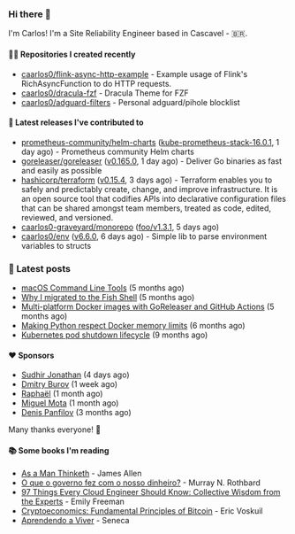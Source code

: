 ### Hi there 👋

I'm Carlos! I'm a Site Reliability Engineer based in Cascavel - 🇧🇷.

#### 👨‍💻 Repositories I created recently
- [caarlos0/flink-async-http-example](https://github.com/caarlos0/flink-async-http-example) - Example usage of Flink&#39;s RichAsyncFunction to do HTTP requests.
- [caarlos0/dracula-fzf](https://github.com/caarlos0/dracula-fzf) - Dracula Theme for FZF
- [caarlos0/adguard-filters](https://github.com/caarlos0/adguard-filters) - Personal adguard/pihole blocklist

#### 🚀 Latest releases I've contributed to


- [prometheus-community/helm-charts](https://github.com/prometheus-community/helm-charts) ([kube-prometheus-stack-16.0.1](https://github.com/prometheus-community/helm-charts/releases/tag/kube-prometheus-stack-16.0.1), 1 day ago) - Prometheus community Helm charts
- [goreleaser/goreleaser](https://github.com/goreleaser/goreleaser) ([v0.165.0](https://github.com/goreleaser/goreleaser/releases/tag/v0.165.0), 1 day ago) - Deliver Go binaries as fast and easily as possible
- [hashicorp/terraform](https://github.com/hashicorp/terraform) ([v0.15.4](https://github.com/hashicorp/terraform/releases/tag/v0.15.4), 3 days ago) - Terraform enables you to safely and predictably create, change, and improve infrastructure. It is an open source tool that codifies APIs into declarative configuration files that can be shared amongst team members, treated as code, edited, reviewed, and versioned.
- [caarlos0-graveyard/monorepo](https://github.com/caarlos0-graveyard/monorepo) ([foo/v1.3.1](https://github.com/caarlos0-graveyard/monorepo/releases/tag/foo%2Fv1.3.1), 5 days ago)
- [caarlos0/env](https://github.com/caarlos0/env) ([v6.6.0](https://github.com/caarlos0/env/releases/tag/v6.6.0), 6 days ago) - Simple lib to parse environment variables to structs

### 📄 Latest posts
- [macOS Command Line Tools](https://carlosbecker.com/posts/xcode-select/) (5 months ago)
- [Why I migrated to the Fish Shell](https://carlosbecker.com/posts/fish/) (5 months ago)
- [Multi-platform Docker images with GoReleaser and GitHub Actions](https://carlosbecker.com/posts/multi-platform-docker-images-goreleaser-gh-actions/) (5 months ago)
- [Making Python respect Docker memory limits](https://carlosbecker.com/posts/python-docker-limits/) (6 months ago)
- [Kubernetes pod shutdown lifecycle](https://carlosbecker.com/posts/k8s-pod-shutdown-lifecycle/) (9 months ago)

#### ❤️ Sponsors
- [Sudhir Jonathan](https://github.com/sudhirj) (4 days ago)
- [Dmitry Burov](https://github.com/dmitryburov) (1 week ago)
- [Raphaël](https://github.com/sundowndev) (1 month ago)
- [Miguel Mota](https://github.com/miguelmota) (1 month ago)
- [Denis Panfilov](https://github.com/flaticols) (3 months ago)

Many thanks everyone! 🙏

#### 📚 Some books I'm reading
- [As a Man Thinketh](https://www.goodreads.com/book/show/25744249-as-a-man-thinketh) - James Allen
- [O que o governo fez com o nosso dinheiro?](https://www.goodreads.com/book/show/25266290-o-que-o-governo-fez-com-o-nosso-dinheiro) - Murray N. Rothbard
- [97 Things Every Cloud Engineer Should Know: Collective Wisdom from the Experts](https://www.goodreads.com/book/show/53483754-97-things-every-cloud-engineer-should-know) - Emily Freeman
- [Cryptoeconomics: Fundamental Principles of Bitcoin](https://www.goodreads.com/book/show/56919322-cryptoeconomics) - Eric Voskuil
- [Aprendendo a Viver](https://www.goodreads.com/book/show/28219486-aprendendo-a-viver) - Seneca
